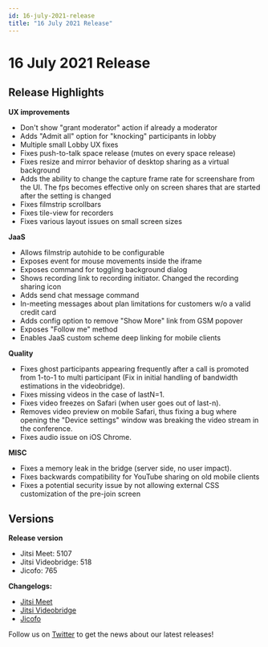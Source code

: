 ```yaml
---
id: 16-july-2021-release
title: "16 July 2021 Release"
---
```


# 16 July 2021 Release

## Release Highlights

**UX improvements**

* Don't show "grant moderator" action if already a moderator
* Adds "Admit all" option for "knocking" participants in lobby
* Multiple small Lobby UX fixes
* Fixes push-to-talk space release (mutes on every space release)
* Fixes resize and mirror behavior of desktop sharing as a virtual background
* Adds the ability to change the capture frame rate for screenshare from the UI. The fps becomes effective only on screen shares that are started after the setting is changed
* Fixes filmstrip scrollbars
* Fixes tile-view for recorders
* Fixes various layout issues on small screen sizes

**JaaS**

* Allows filmstrip autohide to be configurable
* Exposes event for mouse movements inside the iframe
* Exposes command for toggling background dialog
* Shows recording link to recording initiator. Changed the recording sharing icon
* Adds send chat message command
* In-meeting messages about plan limitations for customers w/o a valid credit card
* Adds config option to remove "Show More" link from GSM popover
* Exposes "Follow me" method
* Enables JaaS custom scheme deep linking for mobile clients

**Quality**

* Fixes ghost participants appearing frequently after a call is promoted from 1-to-1 to multi participant (Fix in initial handling of bandwidth estimations in the videobridge).
* Fixes missing videos in the case of lastN=1.
* Fixes video freezes on Safari (when user goes out of last-n).
* Removes video preview on mobile Safari, thus fixing a bug where opening the "Device settings" window was breaking the video stream in the conference.
* Fixes audio issue on iOS Chrome.

**MISC**

* Fixes a memory leak in the bridge (server side, no user impact).
* Fixes backwards compatibility for YouTube sharing on old mobile clients
* Fixes a potential security issue by not allowing external CSS customization of the pre-join screen

## Versions

**Release version**

* Jitsi Meet: 5107
* Jitsi Videobridge: 518
* Jicofo: 765

**Changelogs:**

* [Jitsi Meet](https://github.com/jitsi/jitsi-meet/compare/release-5054-hf...release-5107-hf)
* [Jitsi Videobridge](https://github.com/jitsi/jitsi-videobridge/compare/b24f756c...2a0848b8)
* [Jicofo](https://github.com/jitsi/jicofo/compare/756...765)

Follow us on [Twitter](https://twitter.com/JaaSOfficial) to get the news about our latest releases!
